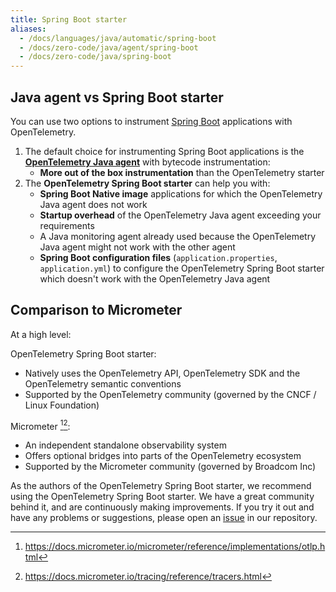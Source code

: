 ```yaml
---
title: Spring Boot starter
aliases:
  - /docs/languages/java/automatic/spring-boot
  - /docs/zero-code/java/agent/spring-boot
  - /docs/zero-code/java/spring-boot
---
```


## Java agent vs Spring Boot starter

You can use two options to instrument
[Spring Boot](https://spring.io/projects/spring-boot) applications with
OpenTelemetry.

1. The default choice for instrumenting Spring Boot applications is the
   [**OpenTelemetry Java agent**](../agent) with bytecode instrumentation:
   - **More out of the box instrumentation** than the OpenTelemetry starter
2. The **OpenTelemetry Spring Boot starter** can help you with:
   - **Spring Boot Native image** applications for which the OpenTelemetry Java
     agent does not work
   - **Startup overhead** of the OpenTelemetry Java agent exceeding your
     requirements
   - A Java monitoring agent already used because the OpenTelemetry Java agent
     might not work with the other agent
   - **Spring Boot configuration files** (`application.properties`,
     `application.yml`) to configure the OpenTelemetry Spring Boot starter which
     doesn't work with the OpenTelemetry Java agent

## Comparison to Micrometer

At a high level:

OpenTelemetry Spring Boot starter:

- Natively uses the OpenTelemetry API, OpenTelemetry SDK and the OpenTelemetry
  semantic conventions
- Supported by the OpenTelemetry community (governed by the CNCF / Linux
  Foundation)

Micrometer [^1][^2]:

- An independent standalone observability system
- Offers optional bridges into parts of the OpenTelemetry ecosystem
- Supported by the Micrometer community (governed by Broadcom Inc)

As the authors of the OpenTelemetry Spring Boot starter, we recommend using the
OpenTelemetry Spring Boot starter. We have a great community behind it, and are
continuously making improvements. If you try it out and have any problems or
suggestions, please open an
[issue](https://github.com/open-telemetry/opentelemetry-java-instrumentation/issues)
in our repository.

[^1]: https://docs.micrometer.io/micrometer/reference/implementations/otlp.html
[^2]: https://docs.micrometer.io/tracing/reference/tracers.html
